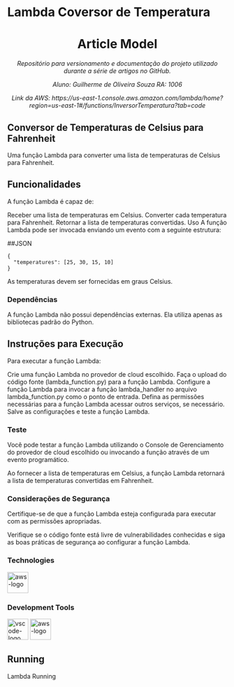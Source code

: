 # Lambda Coversor de Temperatura
<h1 align="center">Article Model</h1>
<p align="center"><i>Repositório para versionamento e documentação do projeto utilizado durante a série de artigos no GitHub.</i></p>

<p align="center"><i>Aluno: Guilherme de Oliveira Souza RA: 1006</i></p>

<p align="center"><i>Link da AWS: https://us-east-1.console.aws.amazon.com/lambda/home?region=us-east-1#/functions/InversorTemperatura?tab=code</i></p>

##  Conversor de Temperaturas de Celsius para Fahrenheit
Uma função Lambda para converter uma lista de temperaturas de Celsius para Fahrenheit.

##  Funcionalidades
A função Lambda é capaz de:

Receber uma lista de temperaturas em Celsius.
Converter cada temperatura para Fahrenheit.
Retornar a lista de temperaturas convertidas.
Uso
A função Lambda pode ser invocada enviando um evento com a seguinte estrutura:

##JSON
```
{
  "temperatures": [25, 30, 15, 10]
}
```
As temperaturas devem ser fornecidas em graus Celsius.

###  Dependências
A função Lambda não possui dependências externas. Ela utiliza apenas as bibliotecas padrão do Python.

##  Instruções para Execução
Para executar a função Lambda:

Crie uma função Lambda no provedor de cloud escolhido.
Faça o upload do código fonte (lambda_function.py) para a função Lambda.
Configure a função Lambda para invocar a função lambda_handler no arquivo lambda_function.py como o ponto de entrada.
Defina as permissões necessárias para a função Lambda acessar outros serviços, se necessário.
Salve as configurações e teste a função Lambda.

### Teste
Você pode testar a função Lambda utilizando o Console de Gerenciamento do provedor de cloud escolhido ou invocando a função através de um evento programático.

Ao fornecer a lista de temperaturas em Celsius, a função Lambda retornará a lista de temperaturas convertidas em Fahrenheit.

###  Considerações de Segurança
Certifique-se de que a função Lambda esteja configurada para executar com as permissões apropriadas.

Verifique se o código fonte está livre de vulnerabilidades conhecidas e siga as boas práticas de segurança ao configurar a função Lambda.

### Technologies
<p display="inline-block">
  <img width="48" src="https://upload.wikimedia.org/wikipedia/commons/thumb/9/93/Amazon_Web_Services_Logo.svg/640px-Amazon_Web_Services_Logo.svg.png" alt="aws-logo"/></p>
</p>
                                                                                                  
### Development Tools

<p display="inline-block">
  <img width="48" src="https://upload.wikimedia.org/wikipedia/commons/thumb/9/9a/Visual_Studio_Code_1.35_icon.svg/2048px-Visual_Studio_Code_1.35_icon.svg.png" alt="vscode-logo"/>
  <img width="48" src="https://upload.wikimedia.org/wikipedia/commons/thumb/9/93/Amazon_Web_Services_Logo.svg/640px-Amazon_Web_Services_Logo.svg.png" alt="aws-logo"/></p>

## Running
Lambda Running
